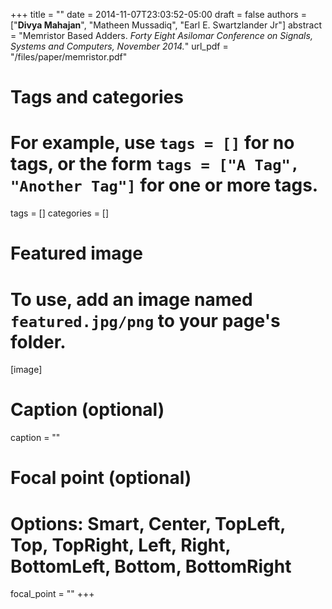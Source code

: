 +++
title = ""
date = 2014-11-07T23:03:52-05:00
draft = false
authors = ["**Divya Mahajan**", "Matheen Mussadiq", "Earl E. Swartzlander Jr"]
abstract = "Memristor Based Adders. *Forty Eight Asilomar Conference on Signals, Systems and Computers, November 2014.*"
url_pdf = "/files/paper/memristor.pdf"

# Tags and categories
# For example, use `tags = []` for no tags, or the form `tags = ["A Tag", "Another Tag"]` for one or more tags.
tags = []
categories = []

# Featured image
# To use, add an image named `featured.jpg/png` to your page's folder. 
[image]
  # Caption (optional)
 caption = ""

  # Focal point (optional)
  # Options: Smart, Center, TopLeft, Top, TopRight, Left, Right, BottomLeft, Bottom, BottomRight
  focal_point = ""
+++
